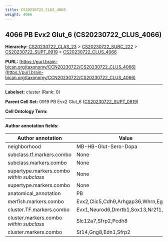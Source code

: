 ```yaml
---
title: CS20230722_CLUS_4066
weight: 4066
---
```

## 4066 PB Evx2 Glut_6 (CS20230722_CLUS_4066)
<b>Hierarchy: </b>
[CS20230722_CLAS_23](../CS20230722_CLAS_23) >
[CS20230722_SUBC_222](../CS20230722_SUBC_222) >
[CS20230722_SUPT_0919](../CS20230722_SUPT_0919) >
[CS20230722_CLUS_4066](../CS20230722_CLUS_4066)

**PURL:** [https://purl.brain-bican.org/taxonomy/CCN20230722/CS20230722_CLUS_4066](https://purl.brain-bican.org/taxonomy/CCN20230722/CS20230722_CLUS_4066)

---


**Labelset:** cluster (Rank: 0)

**Parent Cell Set:** 0919 PB Evx2 Glut_6 ([CS20230722_SUPT_0919](../CS20230722_SUPT_0919))



**Cell Ontology Term:** 

[MARKER GENES.]: #


---

[TRANSFERRED ANNOTATIONS.]: #


[AUTHOR ANNOTATION FIELDS.]: #


**Author annotation fields:**

| Author annotation | Value |
|-------------------|-------|
|neighborhood|MB-HB-Glut-Sero-Dopa|
|subclass.tf.markers.combo|None|
|subclass.markers.combo|None|
|supertype.markers.combo _within subclass_|None|
|supertype.markers.combo|None|
|anatomical_annotation|PB|
|merfish.markers.combo|Evx2,Clic5,Cdh9,Arhgap36,Whrn,Egfem1|
|cluster.TF.markers.combo|Evx1,Neurod6,Dmrtb1,Sox13,Nr2f1,Lhx9|
|cluster.markers.combo _within subclass_|Slc12a7,Sfrp2,Pcdh8|
|cluster.markers.combo|St14,Gng8,Edn1,Sfrp2|
